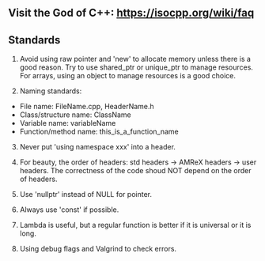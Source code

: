 ## Visit the God of C++: https://isocpp.org/wiki/faq

## Standards
1. Avoid using raw pointer and 'new' to allocate memory unless there is a good reason. 
 Try to use shared_ptr or unique_ptr to manage resources. For arrays, using an 
 object to manage resources is a good choice. 

2. Naming standards:
 - File name: FileName.cpp, HeaderName.h
 - Class/structure name: ClassName
 - Variable name: variableName
 - Function/method name: this_is_a_function_name

3. Never put 'using namespace xxx' into a header. 

4. For beauty, the order of headers: std headers -> AMReX headers -> user headers. 
    The correctness of the code shoud NOT depend on the order of headers.      

4. Use 'nullptr' instead of NULL for pointer. 

6. Always use 'const' if possible. 

7. Lambda is useful, but a regular function is better if it is universal or it is long. 

8. Using debug flags and Valgrind to check errors. 
